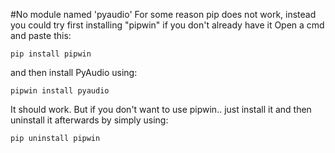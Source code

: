 #No module named 'pyaudio'
For some reason pip does not work, instead you could try first installing "pipwin" if you don't already have it Open a cmd and paste this:

```
pip install pipwin
```

and then install PyAudio using:

```
pipwin install pyaudio
```

It should work. But if you don't want to use pipwin.. just install it and then uninstall it afterwards by simply using:

```
pip uninstall pipwin
```